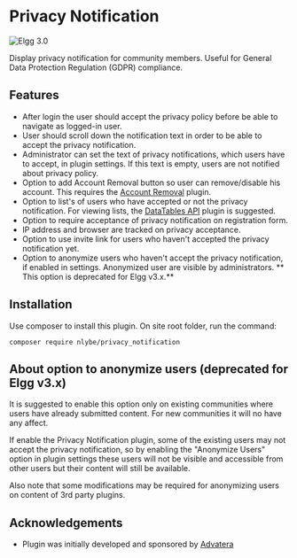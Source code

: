 Privacy Notification
====================

![Elgg 3.0](https://img.shields.io/badge/Elgg-3.0-orange.svg?style=flat-square)

Display privacy notification for community members. Useful for General Data Protection Regulation (GDPR) compliance.

## Features

- After login the user should accept the privacy policy before be able to navigate as logged-in user.
- User should scroll down the notification text in order to be able to accept the privacy notification.
- Administrator can set the text of privacy notifications, which users have to accept, in plugin settings. If this text is empty, users are not notified about privacy policy.
- Option to add Account Removal button so user can remove/disable his account. This requires the [Account Removal](https://github.com/ColdTrick/account_removal) plugin.
- Option to list's of users who have accepted or not the privacy notification. For viewing lists, the [DataTables API](https://github.com/nlybe/Elgg-DataTablesAPI) plugin is suggested.
- Option to require acceptance of privacy notification on registration form.
- IP address and browser are tracked on privacy acceptance.
- Option to use invite link for users who haven't accepted the privacy notification yet.
- Option to anonymize users who haven't accept the privacy notification, if enabled in settings. Anonymized user are visible by administrators. ** This option is deprecated for Elgg v3.x.**

## Installation

Use composer to install this plugin. On site root folder, run the command:
```
composer require nlybe/privacy_notification
```

## About option to anonymize users (deprecated for Elgg v3.x)

It is suggested to enable this option only on existing communities where users have already submitted content. For new communities it will no have any affect.

If enable the Privacy Notification plugin, some of the existing users may not accept the privacy notification, so by enabling the "Anonymize Users" option in plugin settings these users will not be visible and accessible from other users but their content will still be available.

Also note that some modifications may be required for anonymizing users on content of 3rd party plugins.

## Acknowledgements

- Plugin was initially developed and sponsored by [Advatera](https://my.advatera.com/ "Advatera")
